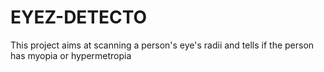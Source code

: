 # EYEZ-DETECTO
This project aims at scanning a person's eye's radii and tells if the person has myopia or hypermetropia

